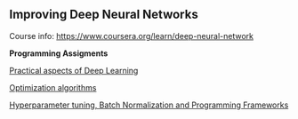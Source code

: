 
## Improving Deep Neural Networks

Course info: https://www.coursera.org/learn/deep-neural-network

**Programming Assigments**

[Practical aspects of Deep Learning](https://github.com/JanelChumley/coursera_deep_learning_ai/tree/master/hyperparameter_tuning_regularization_and_optimization/week1_regularization)

[Optimization algorithms](https://github.com/JanelChumley/coursera_deep_learning_ai/tree/master/hyperparameter_tuning_regularization_and_optimization/week2_optimization)

[Hyperparameter tuning, Batch Normalization and Programming Frameworks](https://github.com/JanelChumley/coursera_deep_learning_ai/tree/master/hyperparameter_tuning_regularization_and_optimization/week3_hyperparameter_tuning)

